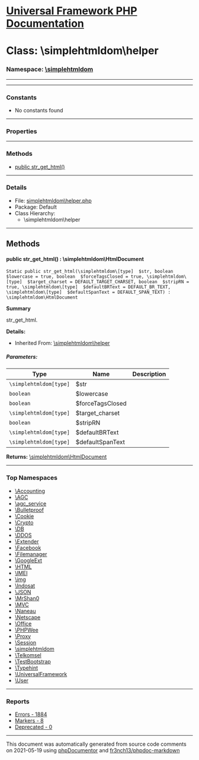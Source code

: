 # [Universal Framework PHP Documentation](../home.md)

# Class: \simplehtmldom\helper
### Namespace: [\simplehtmldom](../namespaces/simplehtmldom.md)
---
---
### Constants
* No constants found
---
### Properties
---
### Methods
* [public str_get_html()](../classes/simplehtmldom.helper.md#method_str_get_html)
---
### Details
* File: [simplehtmldom\helper.php](../files/simplehtmldom.helper.md)
* Package: Default
* Class Hierarchy:
  * \simplehtmldom\helper

---
## Methods
<a name="method_str_get_html" class="anchor"></a>
#### public str_get_html() : \simplehtmldom\HtmlDocument

```
Static public str_get_html(\simplehtmldom\[type]  $str, boolean  $lowercase = true, boolean  $forceTagsClosed = true, \simplehtmldom\[type]  $target_charset = DEFAULT_TARGET_CHARSET, boolean  $stripRN = true, \simplehtmldom\[type]  $defaultBRText = DEFAULT_BR_TEXT, \simplehtmldom\[type]  $defaultSpanText = DEFAULT_SPAN_TEXT) : \simplehtmldom\HtmlDocument
```

**Summary**

str_get_html.

**Details:**
* Inherited From: [\simplehtmldom\helper](../classes/simplehtmldom.helper.md)
##### Parameters:
| Type | Name | Description |
| ---- | ---- | ----------- |
| <code>\simplehtmldom\[type]</code> | $str  |  |
| <code>boolean</code> | $lowercase  |  |
| <code>boolean</code> | $forceTagsClosed  |  |
| <code>\simplehtmldom\[type]</code> | $target_charset  |  |
| <code>boolean</code> | $stripRN  |  |
| <code>\simplehtmldom\[type]</code> | $defaultBRText  |  |
| <code>\simplehtmldom\[type]</code> | $defaultSpanText  |  |

**Returns:** <a href="../classes/simplehtmldom.HtmlDocument.html">\simplehtmldom\HtmlDocument</a>



---

### Top Namespaces

* [\Accounting](../namespaces/Accounting.md)
* [\AGC](../namespaces/AGC.md)
* [\agc_service](../namespaces/agc_service.md)
* [\Bulletproof](../namespaces/Bulletproof.md)
* [\Cookie](../namespaces/Cookie.md)
* [\Crypto](../namespaces/Crypto.md)
* [\DB](../namespaces/DB.md)
* [\DDOS](../namespaces/DDOS.md)
* [\Extender](../namespaces/Extender.md)
* [\Facebook](../namespaces/Facebook.md)
* [\Filemanager](../namespaces/Filemanager.md)
* [\GoogleExt](../namespaces/GoogleExt.md)
* [\HTML](../namespaces/HTML.md)
* [\IMEI](../namespaces/IMEI.md)
* [\img](../namespaces/img.md)
* [\Indosat](../namespaces/Indosat.md)
* [\JSON](../namespaces/JSON.md)
* [\MrShan0](../namespaces/MrShan0.md)
* [\MVC](../namespaces/MVC.md)
* [\Naneau](../namespaces/Naneau.md)
* [\Netscape](../namespaces/Netscape.md)
* [\Office](../namespaces/Office.md)
* [\PHPWee](../namespaces/PHPWee.md)
* [\Proxy](../namespaces/Proxy.md)
* [\Session](../namespaces/Session.md)
* [\simplehtmldom](../namespaces/simplehtmldom.md)
* [\Telkomsel](../namespaces/Telkomsel.md)
* [\TestBootstrap](../namespaces/TestBootstrap.md)
* [\Typehint](../namespaces/Typehint.md)
* [\UniversalFramework](../namespaces/UniversalFramework.md)
* [\User](../namespaces/User.md)

---

### Reports
* [Errors - 1884](../reports/errors.md)
* [Markers - 8](../reports/markers.md)
* [Deprecated - 0](../reports/deprecated.md)

---

This document was automatically generated from source code comments on 2021-05-19 using [phpDocumentor](http://www.phpdoc.org/) and [fr3nch13/phpdoc-markdown](https://github.com/fr3nch13/phpdoc-markdown)
